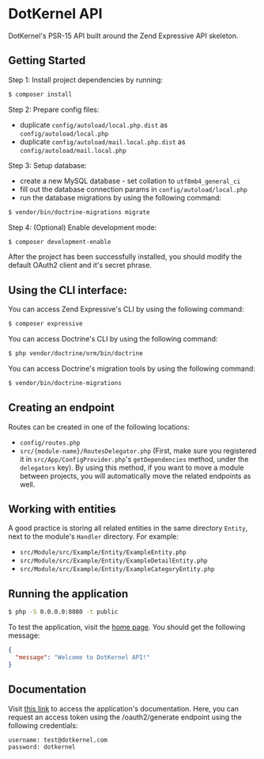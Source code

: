 # DotKernel API
DotKernel's PSR-15 API built around the Zend Expressive API skeleton.


## Getting Started
Step 1: Install project dependencies by running:
```bash
$ composer install
```

Step 2: Prepare config files:
* duplicate `config/autoload/local.php.dist` as `config/autoload/local.php`
* duplicate `config/autoload/mail.local.php.dist` as `config/autoload/mail.local.php`

Step 3: Setup database:
* create a new MySQL database - set collation to `utf8mb4_general_ci`
* fill out the database connection params in `config/autoload/local.php`
* run the database migrations by using the following command:
```bash
$ vendor/bin/doctrine-migrations migrate
```

Step 4: (Optional) Enable development mode:
```bash
$ composer development-enable
```

After the project has been successfully installed, you should modify the default OAuth2 client and it's secret phrase.


## Using the CLI interface:
You can access Zend Expressive's CLI by using the following command:
```bash
$ composer expressive
```
You can access Doctrine's CLI by using the following command:
```bash
$ php vendor/doctrine/orm/bin/doctrine
```
You can access Doctrine's migration tools by using the following command:
```bash
$ vendor/bin/doctrine-migrations
```


## Creating an endpoint
Routes can be created in one of the following locations:
* `config/routes.php`
* `src/{module-name}/RoutesDelegator.php` (First, make sure you registered it in `src/App/ConfigProvider.php`'s `getDependencies` method, under the `delegators` key). By using this method, if you want to move a module between projects, you will automatically move the related endpoints as well.


## Working with entities
A good practice is storing all related entities in the same directory `Entity`, next to the module's `Handler` directory. For example:
* `src/Module/src/Example/Entity/ExampleEntity.php`
* `src/Module/src/Example/Entity/ExampleDetailEntity.php`
* `src/Module/src/Example/Entity/ExampleCategoryEntity.php`


## Running the application
```bash
$ php -S 0.0.0.0:8080 -t public
```
To test the application, visit the [home page](http://localhost:8080/). You should get the following message:
```json
{
  "message": "Welcome to DotKernel API!"
}
```


## Documentation
Visit [this link](http://localhost:8080/documentation) to access the application's documentation.
Here, you can request an access token using the /oauth2/generate endpoint using the following credentials:
```
username: test@dotkernel.com
password: dotkernel
```
